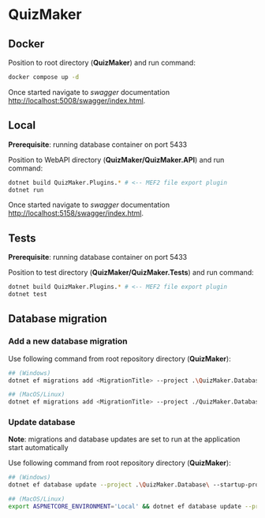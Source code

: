 # QuizMaker

## Docker
Position to root directory (**QuizMaker**) and run command:
```bash
docker compose up -d
```
Once started navigate to _swagger_ documentation [http://localhost:5008/swagger/index.html](http://localhost:5008/swagger/index.html).

## Local
__Prerequisite__: running database container on port 5433

Position to WebAPI directory (**QuizMaker/QuizMaker.API**) and run command:
```bash
dotnet build QuizMaker.Plugins.* # <-- MEF2 file export plugin
dotnet run
```
Once started navigate to _swagger_ documentation [http://localhost:5158/swagger/index.html](http://localhost:5158/swagger/index.html).

## Tests
__Prerequisite__: running database container on port 5433

Position to test directory (**QuizMaker/QuizMaker.Tests**) and run command:
```bash
dotnet build QuizMaker.Plugins.* # <-- MEF2 file export plugin
dotnet test
```


## Database migration
### Add a new database migration
Use following command from root repository directory (**QuizMaker**):
```bash
## (Windows)
dotnet ef migrations add <MigrationTitle> --project .\QuizMaker.Database\ --startup-project .\QuizMaker.API\
```

```bash
## (MacOS/Linux)
dotnet ef migrations add <MigrationTitle> --project ./QuizMaker.Database/ --startup-project ./QuizMaker.API/
```

### Update database
__Note__: migrations and database updates are set to run at the application start automatically

Use following command from root repository directory (**QuizMaker**):
```bash
## (Windows)
dotnet ef database update --project .\QuizMaker.Database\ --startup-project .\QuizMaker.API\
```

```bash
## (MacOS/Linux)
export ASPNETCORE_ENVIRONMENT='Local' && dotnet ef database update --project ./QuizMaker.Database/ --startup-project ./QuizMaker.API/
```

